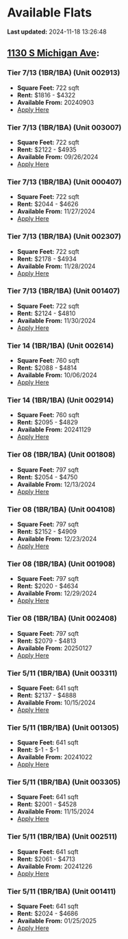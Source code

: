 # Available Flats

**Last updated:** 2024-11-18 13:26:48

## [1130 S Michigan Ave](https://1130smichigan.com/wp-json/floorplans/v1/available-units):
### Tier 7/13 (1BR/1BA) (Unit 002913)
- **Square Feet:** 722 sqft
- **Rent:** $1816 - $4322
- **Available From:** 20240903
- [Apply Here](https://1130smichigan.securecafe.com/onlineleasing/eleven-thirty/oleapplication.aspx?stepname=RentalOptions&myOlePropertyId=638530&FloorPlanID=2321071&UnitID=11312645&header=1)

### Tier 7/13 (1BR/1BA) (Unit 003007)
- **Square Feet:** 722 sqft
- **Rent:** $2122 - $4935
- **Available From:** 09/26/2024
- [Apply Here](https://1130smichigan.securecafe.com/onlineleasing/eleven-thirty/oleapplication.aspx?stepname=RentalOptions&myOlePropertyId=638530&FloorPlanID=2321071&UnitID=11312725&header=1)

### Tier 7/13 (1BR/1BA) (Unit 000407)
- **Square Feet:** 722 sqft
- **Rent:** $2044 - $4626
- **Available From:** 11/27/2024
- [Apply Here](https://1130smichigan.securecafe.com/onlineleasing/eleven-thirty/oleapplication.aspx?stepname=RentalOptions&myOlePropertyId=638530&FloorPlanID=2321071&UnitID=11312667&header=1)

### Tier 7/13 (1BR/1BA) (Unit 002307)
- **Square Feet:** 722 sqft
- **Rent:** $2178 - $4934
- **Available From:** 11/28/2024
- [Apply Here](https://1130smichigan.securecafe.com/onlineleasing/eleven-thirty/oleapplication.aspx?stepname=RentalOptions&myOlePropertyId=638530&FloorPlanID=2321071&UnitID=11312683&header=1)

### Tier 7/13 (1BR/1BA) (Unit 001407)
- **Square Feet:** 722 sqft
- **Rent:** $2124 - $4810
- **Available From:** 11/30/2024
- [Apply Here](https://1130smichigan.securecafe.com/onlineleasing/eleven-thirty/oleapplication.aspx?stepname=RentalOptions&myOlePropertyId=638530&FloorPlanID=2321071&UnitID=11312674&header=1)

### Tier 14 (1BR/1BA) (Unit 002614)
- **Square Feet:** 760 sqft
- **Rent:** $2088 - $4814
- **Available From:** 10/06/2024
- [Apply Here](https://1130smichigan.securecafe.com/onlineleasing/eleven-thirty/oleapplication.aspx?stepname=RentalOptions&myOlePropertyId=638530&FloorPlanID=3127225&UnitID=11312928&header=1)

### Tier 14 (1BR/1BA) (Unit 002914)
- **Square Feet:** 760 sqft
- **Rent:** $2095 - $4829
- **Available From:** 20241129
- [Apply Here](https://1130smichigan.securecafe.com/onlineleasing/eleven-thirty/oleapplication.aspx?stepname=RentalOptions&myOlePropertyId=638530&FloorPlanID=3127225&UnitID=11312854&header=1)

### Tier 08 (1BR/1BA) (Unit 001808)
- **Square Feet:** 797 sqft
- **Rent:** $2054 - $4750
- **Available From:** 12/13/2024
- [Apply Here](https://1130smichigan.securecafe.com/onlineleasing/eleven-thirty/oleapplication.aspx?stepname=RentalOptions&myOlePropertyId=638530&FloorPlanID=2321074&UnitID=11312891&header=1)

### Tier 08 (1BR/1BA) (Unit 004108)
- **Square Feet:** 797 sqft
- **Rent:** $2152 - $4909
- **Available From:** 12/23/2024
- [Apply Here](https://1130smichigan.securecafe.com/onlineleasing/eleven-thirty/oleapplication.aspx?stepname=RentalOptions&myOlePropertyId=638530&FloorPlanID=2321074&UnitID=11312871&header=1)

### Tier 08 (1BR/1BA) (Unit 001908)
- **Square Feet:** 797 sqft
- **Rent:** $2020 - $4634
- **Available From:** 12/29/2024
- [Apply Here](https://1130smichigan.securecafe.com/onlineleasing/eleven-thirty/oleapplication.aspx?stepname=RentalOptions&myOlePropertyId=638530&FloorPlanID=2321074&UnitID=11312947&header=1)

### Tier 08 (1BR/1BA) (Unit 002408)
- **Square Feet:** 797 sqft
- **Rent:** $2079 - $4813
- **Available From:** 20250127
- [Apply Here](https://1130smichigan.securecafe.com/onlineleasing/eleven-thirty/oleapplication.aspx?stepname=RentalOptions&myOlePropertyId=638530&FloorPlanID=2321074&UnitID=11312950&header=1)

### Tier 5/11 (1BR/1BA) (Unit 003311)
- **Square Feet:** 641 sqft
- **Rent:** $2137 - $4888
- **Available From:** 10/15/2024
- [Apply Here](https://1130smichigan.securecafe.com/onlineleasing/eleven-thirty/oleapplication.aspx?stepname=RentalOptions&myOlePropertyId=638530&FloorPlanID=2321070&UnitID=11312636&header=1)

### Tier 5/11 (1BR/1BA) (Unit 001305)
- **Square Feet:** 641 sqft
- **Rent:** $-1 - $-1
- **Available From:** 20241022
- [Apply Here](https://1130smichigan.securecafe.com/onlineleasing/eleven-thirty/oleapplication.aspx?stepname=RentalOptions&myOlePropertyId=638530&FloorPlanID=2321070&UnitID=11312593&header=1)

### Tier 5/11 (1BR/1BA) (Unit 003305)
- **Square Feet:** 641 sqft
- **Rent:** $2001 - $4528
- **Available From:** 11/15/2024
- [Apply Here](https://1130smichigan.securecafe.com/onlineleasing/eleven-thirty/oleapplication.aspx?stepname=RentalOptions&myOlePropertyId=638530&FloorPlanID=2321070&UnitID=11312581&header=1)

### Tier 5/11 (1BR/1BA) (Unit 002511)
- **Square Feet:** 641 sqft
- **Rent:** $2061 - $4713
- **Available From:** 20241226
- [Apply Here](https://1130smichigan.securecafe.com/onlineleasing/eleven-thirty/oleapplication.aspx?stepname=RentalOptions&myOlePropertyId=638530&FloorPlanID=2321070&UnitID=11312642&header=1)

### Tier 5/11 (1BR/1BA) (Unit 001411)
- **Square Feet:** 641 sqft
- **Rent:** $2024 - $4686
- **Available From:** 01/25/2025
- [Apply Here](https://1130smichigan.securecafe.com/onlineleasing/eleven-thirty/oleapplication.aspx?stepname=RentalOptions&myOlePropertyId=638530&FloorPlanID=2321070&UnitID=11312619&header=1)

